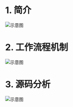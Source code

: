 # 1. 简介
![示意图](http://upload-images.jianshu.io/upload_images/944365-b9c41aa994e8ddf4.png?imageMogr2/auto-orient/strip%7CimageView2/2/w/1240)

# 2. 工作流程机制
![示意图](http://upload-images.jianshu.io/upload_images/944365-34992eb46bdf93e7.png?imageMogr2/auto-orient/strip%7CimageView2/2/w/1240)

# 3. 源码分析
![示意图](http://upload-images.jianshu.io/upload_images/944365-7628f5c6bdc57a0c.png?imageMogr2/auto-orient/strip%7CimageView2/2/w/1240)